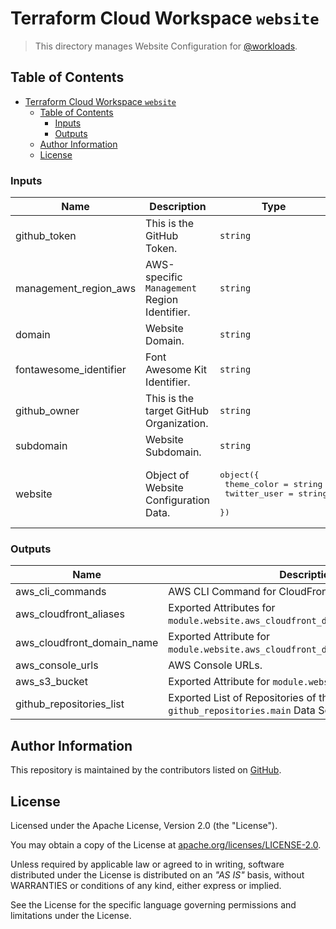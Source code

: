 # Terraform Cloud Workspace `website`

> This directory manages Website Configuration for [@workloads](https://github.com/workloads).

## Table of Contents

<!-- TOC -->
* [Terraform Cloud Workspace `website`](#terraform-cloud-workspace-website)
  * [Table of Contents](#table-of-contents)
    * [Inputs](#inputs)
    * [Outputs](#outputs)
  * [Author Information](#author-information)
  * [License](#license)
<!-- TOC -->

<!-- BEGIN_TF_DOCS -->
### Inputs

| Name | Description | Type | Required |
|------|-------------|------|:--------:|
| github_token | This is the GitHub Token. | `string` | yes |
| management_region_aws | AWS-specific `Management` Region Identifier. | `string` | yes |
| domain | Website Domain. | `string` | no |
| fontawesome_identifier | Font Awesome Kit Identifier. | `string` | no |
| github_owner | This is the target GitHub Organization. | `string` | no |
| subdomain | Website Subdomain. | `string` | no |
| website | Object of Website Configuration Data. | <pre>object({<br>    theme_color  = string<br>    twitter_user = string<br>  })</pre> | no |

### Outputs

| Name | Description |
|------|-------------|
| aws_cli_commands | AWS CLI Command for CloudFront operations. |
| aws_cloudfront_aliases | Exported Attributes for `module.website.aws_cloudfront_distribution.aliases`. |
| aws_cloudfront_domain_name | Exported Attribute for `module.website.aws_cloudfront_distribution.domain_name`. |
| aws_console_urls | AWS Console URLs. |
| aws_s3_bucket | Exported Attribute for `module.website.aws_s3_bucket`. |
| github_repositories_list | Exported List of Repositories of the `github_repositories.main` Data Source. |
<!-- END_TF_DOCS -->

## Author Information

This repository is maintained by the contributors listed on [GitHub](https://github.com/workloads/website/graphs/contributors).

## License

Licensed under the Apache License, Version 2.0 (the "License").

You may obtain a copy of the License at [apache.org/licenses/LICENSE-2.0](http://www.apache.org/licenses/LICENSE-2.0).

Unless required by applicable law or agreed to in writing, software distributed under the License is distributed on an _"AS IS"_ basis, without WARRANTIES or conditions of any kind, either express or implied.

See the License for the specific language governing permissions and limitations under the License.
